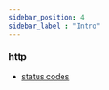 ```yaml
---
sidebar_position: 4
sidebar_label : "Intro"
---
```


### http
  - [status codes](https://developer.mozilla.org/en-US/docs/Web/HTTP/Status)
  